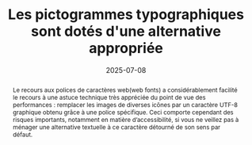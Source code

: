 ---
title: "Les pictogrammes typographiques sont dotés d'une alternative appropriée"
abstract: "Le recours aux  polices de caractères web(web fonts) a considérablement facilité le recours à une astuce technique très appréciée du point de vue des performances&nbsp;: remplacer les images de diverses icônes par un caractère UTF-8 graphique obtenu grâce à une police spécifique. Ceci comporte cependant des risques importants, notamment en matière d’accessibilité, si vous ne veillez pas à ménager une alternative textuelle à ce caractère détourné de son sens par défaut."
categories: 
    - "mise en forme"
agrege: O4184-E064
opquast: '4 184'
indiceebook: '064'
description: "Règle n°64"
before: "063"
weight: "64"
after: "065"
actif: '1'
layout: rules
date: 2025-07-08
tags: 
    - "accessibilité"
    - "lisibilité"
objectif: 
    - "Éviter les erreurs de restitution en voix de synthèse et en braille."
Meo: 
    - "Si le logiciel ne reconnaît pas le caractère, alors on utilisera un contenu masqué à l’affichage via la CSS."
Controle: 
    - "Tester le texte comportant le ou les caractères concernés avec le rendu sonore du logiciel de lecture."
    - "Examiner directement le code pour vérifier que chaque icône affichée via une police de caractères est dotée d’une alternative dans le contenu HTML."
epubcheck: 
ace: true
humancheck: true
ReadiumGoToolkit: 
Source: 
    - "Opquast"
Referentiel:  
    - "[Web Content Accessibility Guidelines (WCAG) 1.1.1 Non-text Content (Level A)](https://www.w3.org/Translations/WCAG22-fr/#non-text-content)"
steps: 
    - "Projet éditorial"
    - "Production numérique"
---